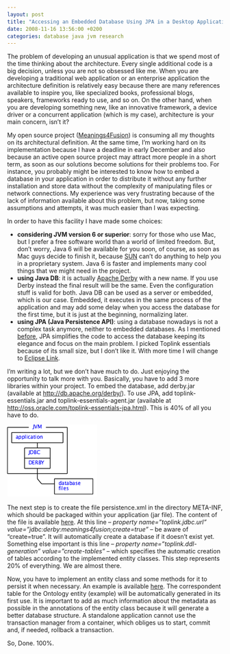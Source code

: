 ```yaml
---
layout: post
title: "Accessing an Embedded Database Using JPA in a Desktop Application"
date: 2008-11-16 13:56:00 +0200
categories: database java jvm research
---
```


The problem of developing an unusual application is that we spend most of the time thinking about the architecture. Every single additional code is a big decision, unless you are not so obsessed like me. When you are developing a traditional web application or an enterprise application the architecture definition is relatively easy because there are many references available to inspire you, like specialized books, professional blogs, speakers, frameworks ready to use, and so on. On the other hand, when you are developing something new, like an innovative framework, a device driver or a concurrent application (which is my case), architecture is your main concern, isn’t it?

My open source project (<a href="http://kenai.com/projects/meanings4fusion">Meanings4Fusion</a>) is consuming all my thoughts on its architectural definition. At the same time, I’m working hard on its implementation  because I have a deadline in early December and also because an active open source project may attract more people in a short term, as soon as our solutions become solutions for their problems too. For instance, you probably might be interested to know how to embed a database in your application in order to distribute it without any further installation and store data without the complexity of manipulating files or network connections. My experience was very frustrating because of the lack of information available about this problem, but now, taking some assumptions and attempts, it was much easier than I was expecting.

In order to have this facility I have made some choices:

<ul>
<li><span style="font-weight: bold;">considering JVM version 6 or superior</span>: sorry for those who use Mac, but I prefer a free software world than a world of limited freedom. But, don’t worry, Java 6 will be available for you soon, of course, as soon as Mac guys decide to finish it, because <a href="http://www.sun.com/">SUN</a> can’t do anything to help you in a proprietary system. Java 6 is faster and implements many cool things that we might need in the project.</li>
<li><span style="font-weight: bold;">using Java DB</span>: it is actually <a href="http://db.apache.org/derby/">Apache Derby</a> with a new name. If you use Derby instead the final result will be the same. Even the configuration stuff is valid for both. Java DB can be used as a server or embedded, which is our case. Embedded, it executes in the same process of the application and may add some delay when you access the database for the first time, but it is just at the beginning, normalizing later.</li>
<li><span style="font-weight: bold;">using JPA (Java Persistence API)</span>: using a database nowadays is not a complex task anymore, neither to embedded databases. As I mentioned <a href="http://planexstrategy.blogspot.com/2008/11/annoying-unchecked-conversion-using-jpa.html">before</a>, JPA simplifies the code to access the database keeping its elegance and focus on the main problem. I picked Toplink essentials because of its small size, but I don’t like it. With more time I will change to <a href="http://www.eclipse.org/eclipselink/">Eclipse Link</a>.</li>
</ul>
I’m writing a lot, but we don’t have much to do. Just enjoying the opportunity to talk more with you. Basically, you have to add 3 more libraries within your project. To embed the database, add derby.jar (available at <a href="http://db.apache.org/derby/">http://db.apache.org/derby/</a>). To use JPA, add toplink-essentials.jar and toplink-essentials-agent.jar (available at <a href="http://oss.oracle.com/toplink-essentials-jpa.html">http://oss.oracle.com/toplink-essentials-jpa.html</a>). This is 40% of all you have to do.

![embedded.png](/images/posts/embedded.png)

The next step is to create the file persistence.xml in the directory META-INF, which should be packaged within your application (jar file). The content of the file is available <a href="http://kenai.com/projects/meanings4fusion/sources/1193/content/src/META-INF/persistence.xml?id=1193-Subversion-Source-Code-Repository">here</a>. At this line – <span style="font-style: italic;">property name=”toplink.jdbc.url” value=”jdbc:derby:meanings4fusion;create=true”</span> – be aware of “create=true”. It will automatically create a database if it doesn’t exist yet. Something else important is this line – <span style="font-style: italic;">property name=”toplink.ddl-generation” value=”create-tables”</span> – which specifies the automatic creation of tables according to the implemented entity classes. This step represents 20% of everything. We are almost there.

Now, you have to implement an entity class and some methods for it to persist it when necessary. An example is available <a href="http://kenai.com/projects/meanings4fusion/sources/1193/content/src/org/meanings4fusion/core/Ontology.java?id=1193-Subversion-Source-Code-Repository">here</a>. The correspondent table for the Ontology entity (example) will be automatically generated in its first use. It is important to add as much information about the metadata as possible in the annotations of the entity class because it will generate a better database structure. A standalone application cannot use the transaction manager from a container, which obliges us to start, commit and, if needed, rollback a transaction.

So, Done. 100%.
